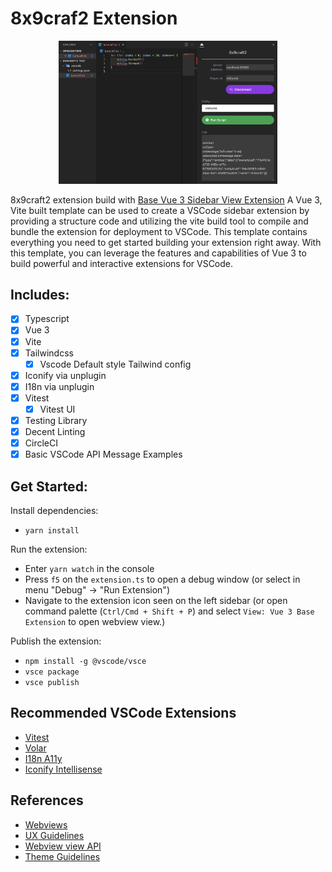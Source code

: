 # 8x9craf2 Extension

<p align="center">
  <img src="./Screenshot.png" width="350" alt="Screenshot of 8x9craft2">
</p>

8x9craft2 extension build with [Base Vue 3 Sidebar View Extension](https://github.com/joesobo/Vue3BaseExtension)
A Vue 3, Vite built template can be used to create a VSCode sidebar extension by providing a structure code and utilizing the vite build tool to compile and bundle the extension for deployment to VSCode. This template contains everything you need to get started building your extension right away. With this template, you can leverage the features and capabilities of Vue 3 to build powerful and interactive extensions for VSCode.

## Includes:

- [x] Typescript
- [x] Vue 3
- [x] Vite
- [x] Tailwindcss
  - [x] Vscode Default style Tailwind config
- [x] Iconify via unplugin
- [x] I18n via unplugin
- [x] Vitest
  - [x] Vitest UI
- [x] Testing Library
- [x] Decent Linting
- [x] CircleCI
- [x] Basic VSCode API Message Examples

## Get Started:

Install dependencies:

- `yarn install`

Run the extension:

- Enter `yarn watch` in the console
- Press `f5` on the `extension.ts` to open a debug window (or select in menu "Debug" -> "Run Extension")
- Navigate to the extension icon seen on the left sidebar (or open command palette (`Ctrl/Cmd + Shift + P`) and select `View: Vue 3 Base Extension` to open webview view.)

Publish the extension:

- `npm install -g @vscode/vsce`
- `vsce package`
- `vsce publish`

## Recommended VSCode Extensions

- [Vitest](https://marketplace.visualstudio.com/items?itemName=ZixuanChen.vitest-explorer)
- [Volar](https://marketplace.visualstudio.com/items?itemName=Vue.volar)
- [I18n A11y](https://marketplace.visualstudio.com/items?itemName=Lokalise.i18n-ally)
- [Iconify Intellisense](https://marketplace.visualstudio.com/items?itemName=antfu.iconify)

## References

- [Webviews](https://code.visualstudio.com/api/extension-guides/webview)
- [UX Guidelines](https://code.visualstudio.com/api/ux-guidelines/overview)
- [Webview view API](https://code.visualstudio.com/api/references/vscode-api#WebviewView)
- [Theme Guidelines](https://code.visualstudio.com/api/references/theme-color)
